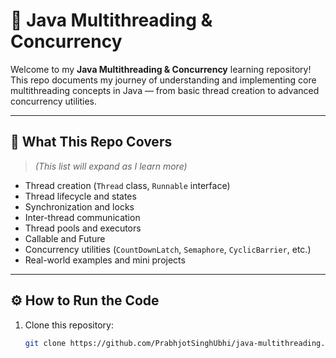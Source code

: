# 🚀 Java Multithreading & Concurrency

Welcome to my **Java Multithreading & Concurrency** learning repository!  
This repo documents my journey of understanding and implementing core multithreading concepts in Java — from basic thread creation to advanced concurrency utilities.

---

## 🧠 What This Repo Covers
> *(This list will expand as I learn more)*

- Thread creation (`Thread` class, `Runnable` interface)
- Thread lifecycle and states
- Synchronization and locks
- Inter-thread communication
- Thread pools and executors
- Callable and Future
- Concurrency utilities (`CountDownLatch`, `Semaphore`, `CyclicBarrier`, etc.)
- Real-world examples and mini projects

---

## ⚙️ How to Run the Code
1. Clone this repository:
   ```bash
   git clone https://github.com/PrabhjotSinghUbhi/java-multithreading.git
